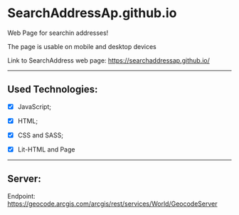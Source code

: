 # SearchAddressAp.github.io

Web Page for searchin addresses!

The page is usable on mobile and desktop devices

Link to SearchAddress web page: https://searchaddressap.github.io/

---

## Used Technologies:

-   [x] JavaScript;

-   [x] HTML;

-   [x] CSS and SASS;

-   [x] Lit-HTML and Page

---

## Server:

Endpoint: https://geocode.arcgis.com/arcgis/rest/services/World/GeocodeServer

